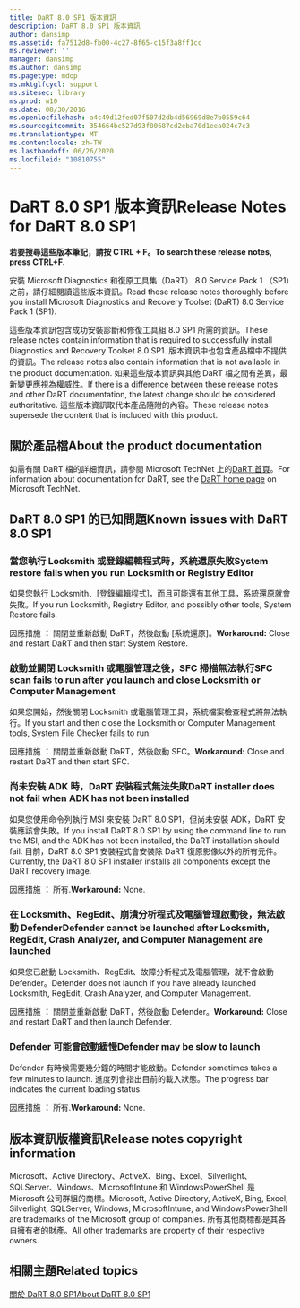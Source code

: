 ```yaml
---
title: DaRT 8.0 SP1 版本資訊
description: DaRT 8.0 SP1 版本資訊
author: dansimp
ms.assetid: fa7512d8-fb00-4c27-8f65-c15f3a8ff1cc
ms.reviewer: ''
manager: dansimp
ms.author: dansimp
ms.pagetype: mdop
ms.mktglfcycl: support
ms.sitesec: library
ms.prod: w10
ms.date: 08/30/2016
ms.openlocfilehash: a4c49d12fed07f507d2db4d56969d8e7b0559c64
ms.sourcegitcommit: 354664bc527d93f80687cd2eba70d1eea024c7c3
ms.translationtype: MT
ms.contentlocale: zh-TW
ms.lasthandoff: 06/26/2020
ms.locfileid: "10810755"
---
```

# <span data-ttu-id="04e3b-103">DaRT 8.0 SP1 版本資訊</span><span class="sxs-lookup"><span data-stu-id="04e3b-103">Release Notes for DaRT 8.0 SP1</span></span>


**<span data-ttu-id="04e3b-104">若要搜尋這些版本筆記，請按 CTRL + F。</span><span class="sxs-lookup"><span data-stu-id="04e3b-104">To search these release notes, press CTRL+F.</span></span>**

<span data-ttu-id="04e3b-105">安裝 Microsoft Diagnostics 和復原工具集（DaRT） 8.0 Service Pack 1 （SP1）之前，請仔細閱讀這些版本資訊。</span><span class="sxs-lookup"><span data-stu-id="04e3b-105">Read these release notes thoroughly before you install Microsoft Diagnostics and Recovery Toolset (DaRT) 8.0 Service Pack 1 (SP1).</span></span>

<span data-ttu-id="04e3b-106">這些版本資訊包含成功安裝診斷和修復工具組 8.0 SP1 所需的資訊。</span><span class="sxs-lookup"><span data-stu-id="04e3b-106">These release notes contain information that is required to successfully install Diagnostics and Recovery Toolset 8.0 SP1.</span></span> <span data-ttu-id="04e3b-107">版本資訊中也包含產品檔中不提供的資訊。</span><span class="sxs-lookup"><span data-stu-id="04e3b-107">The release notes also contain information that is not available in the product documentation.</span></span> <span data-ttu-id="04e3b-108">如果這些版本資訊與其他 DaRT 檔之間有差異，最新變更應視為權威性。</span><span class="sxs-lookup"><span data-stu-id="04e3b-108">If there is a difference between these release notes and other DaRT documentation, the latest change should be considered authoritative.</span></span> <span data-ttu-id="04e3b-109">這些版本資訊取代本產品隨附的內容。</span><span class="sxs-lookup"><span data-stu-id="04e3b-109">These release notes supersede the content that is included with this product.</span></span>

## <span data-ttu-id="04e3b-110">關於產品檔</span><span class="sxs-lookup"><span data-stu-id="04e3b-110">About the product documentation</span></span>


<span data-ttu-id="04e3b-111">如需有關 DaRT 檔的詳細資訊，請參閱 Microsoft TechNet 上的[DaRT 首頁](https://go.microsoft.com/fwlink/?LinkID=252096)。</span><span class="sxs-lookup"><span data-stu-id="04e3b-111">For information about documentation for DaRT, see the [DaRT home page](https://go.microsoft.com/fwlink/?LinkID=252096) on Microsoft TechNet.</span></span>

## <span data-ttu-id="04e3b-112">DaRT 8.0 SP1 的已知問題</span><span class="sxs-lookup"><span data-stu-id="04e3b-112">Known issues with DaRT 8.0 SP1</span></span>


### <span data-ttu-id="04e3b-113">當您執行 Locksmith 或登錄編輯程式時，系統還原失敗</span><span class="sxs-lookup"><span data-stu-id="04e3b-113">System restore fails when you run Locksmith or Registry Editor</span></span>

<span data-ttu-id="04e3b-114">如果您執行 Locksmith、[登錄編輯程式]，而且可能還有其他工具，系統還原就會失敗。</span><span class="sxs-lookup"><span data-stu-id="04e3b-114">If you run Locksmith, Registry Editor, and possibly other tools, System Restore fails.</span></span>

<span data-ttu-id="04e3b-115">因應措施 **：** 關閉並重新啟動 DaRT，然後啟動 [系統還原]。</span><span class="sxs-lookup"><span data-stu-id="04e3b-115">**Workaround:** Close and restart DaRT and then start System Restore.</span></span>

### <span data-ttu-id="04e3b-116">啟動並關閉 Locksmith 或電腦管理之後，SFC 掃描無法執行</span><span class="sxs-lookup"><span data-stu-id="04e3b-116">SFC scan fails to run after you launch and close Locksmith or Computer Management</span></span>

<span data-ttu-id="04e3b-117">如果您開始，然後關閉 Locksmith 或電腦管理工具，系統檔案檢查程式將無法執行。</span><span class="sxs-lookup"><span data-stu-id="04e3b-117">If you start and then close the Locksmith or Computer Management tools, System File Checker fails to run.</span></span>

<span data-ttu-id="04e3b-118">因應措施 **：** 關閉並重新啟動 DaRT，然後啟動 SFC。</span><span class="sxs-lookup"><span data-stu-id="04e3b-118">**Workaround:** Close and restart DaRT and then start SFC.</span></span>

### <a href="" id="-------------dart-installer-does-not-fail-when-adk-has-not-been-installed"></a> <span data-ttu-id="04e3b-119">尚未安裝 ADK 時，DaRT 安裝程式無法失敗</span><span class="sxs-lookup"><span data-stu-id="04e3b-119">DaRT installer does not fail when ADK has not been installed</span></span>

<span data-ttu-id="04e3b-120">如果您使用命令列執行 MSI 來安裝 DaRT 8.0 SP1，但尚未安裝 ADK，DaRT 安裝應該會失敗。</span><span class="sxs-lookup"><span data-stu-id="04e3b-120">If you install DaRT 8.0 SP1 by using the command line to run the MSI, and the ADK has not been installed, the DaRT installation should fail.</span></span> <span data-ttu-id="04e3b-121">目前，DaRT 8.0 SP1 安裝程式會安裝除 DaRT 復原影像以外的所有元件。</span><span class="sxs-lookup"><span data-stu-id="04e3b-121">Currently, the DaRT 8.0 SP1 installer installs all components except the DaRT recovery image.</span></span>

<span data-ttu-id="04e3b-122">因應措施 **：** 所有.</span><span class="sxs-lookup"><span data-stu-id="04e3b-122">**Workaround:** None.</span></span>

### <span data-ttu-id="04e3b-123">在 Locksmith、RegEdit、崩潰分析程式及電腦管理啟動後，無法啟動 Defender</span><span class="sxs-lookup"><span data-stu-id="04e3b-123">Defender cannot be launched after Locksmith, RegEdit, Crash Analyzer, and Computer Management are launched</span></span>

<span data-ttu-id="04e3b-124">如果您已啟動 Locksmith、RegEdit、故障分析程式及電腦管理，就不會啟動 Defender。</span><span class="sxs-lookup"><span data-stu-id="04e3b-124">Defender does not launch if you have already launched Locksmith, RegEdit, Crash Analyzer, and Computer Management.</span></span>

<span data-ttu-id="04e3b-125">因應措施 **：** 關閉並重新啟動 DaRT，然後啟動 Defender。</span><span class="sxs-lookup"><span data-stu-id="04e3b-125">**Workaround:** Close and restart DaRT and then launch Defender.</span></span>

### <span data-ttu-id="04e3b-126">Defender 可能會啟動緩慢</span><span class="sxs-lookup"><span data-stu-id="04e3b-126">Defender may be slow to launch</span></span>

<span data-ttu-id="04e3b-127">Defender 有時候需要幾分鐘的時間才能啟動。</span><span class="sxs-lookup"><span data-stu-id="04e3b-127">Defender sometimes takes a few minutes to launch.</span></span> <span data-ttu-id="04e3b-128">進度列會指出目前的載入狀態。</span><span class="sxs-lookup"><span data-stu-id="04e3b-128">The progress bar indicates the current loading status.</span></span>

<span data-ttu-id="04e3b-129">因應措施 **：** 所有.</span><span class="sxs-lookup"><span data-stu-id="04e3b-129">**Workaround:** None.</span></span>

## <span data-ttu-id="04e3b-130">版本資訊版權資訊</span><span class="sxs-lookup"><span data-stu-id="04e3b-130">Release notes copyright information</span></span>


<span data-ttu-id="04e3b-131">Microsoft、Active Directory、ActiveX、Bing、Excel、Silverlight、SQLServer、Windows、MicrosoftIntune 和 WindowsPowerShell 是 Microsoft 公司群組的商標。</span><span class="sxs-lookup"><span data-stu-id="04e3b-131">Microsoft, Active Directory, ActiveX, Bing, Excel, Silverlight, SQLServer, Windows, MicrosoftIntune, and WindowsPowerShell are trademarks of the Microsoft group of companies.</span></span> <span data-ttu-id="04e3b-132">所有其他商標都是其各自擁有者的財產。</span><span class="sxs-lookup"><span data-stu-id="04e3b-132">All other trademarks are property of their respective owners.</span></span>



## <span data-ttu-id="04e3b-133">相關主題</span><span class="sxs-lookup"><span data-stu-id="04e3b-133">Related topics</span></span>


[<span data-ttu-id="04e3b-134">關於 DaRT 8.0 SP1</span><span class="sxs-lookup"><span data-stu-id="04e3b-134">About DaRT 8.0 SP1</span></span>](about-dart-80-sp1.md)

 

 





